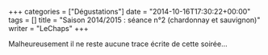 +++
categories = ["Dégustations"]
date = "2014-10-16T17:30:22+00:00"
tags = [] 
title = "Saison 2014/2015 : séance n°2 (chardonnay et sauvignon)"
writer = "LeChaps"
+++

Malheureusement il ne reste aucune trace écrite de cette soirée...
